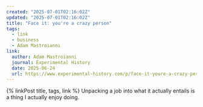 ```yaml
---
created: "2025-07-01T02:16:02Z"
updated: "2025-07-01T02:16:02Z"
title: "Face it: you're a crazy person"
tags:
  - link
  - business
  - Adam Mastroianni
link:
  author: Adam Mastroianni
  journal: Experimental History
  date: 2025-06-24
  url: https://www.experimental-history.com/p/face-it-youre-a-crazy-person
---
```


{% linkPost title, tags, link %} Unpacking a job into what it actually entails is a thing I actually enjoy doing.
